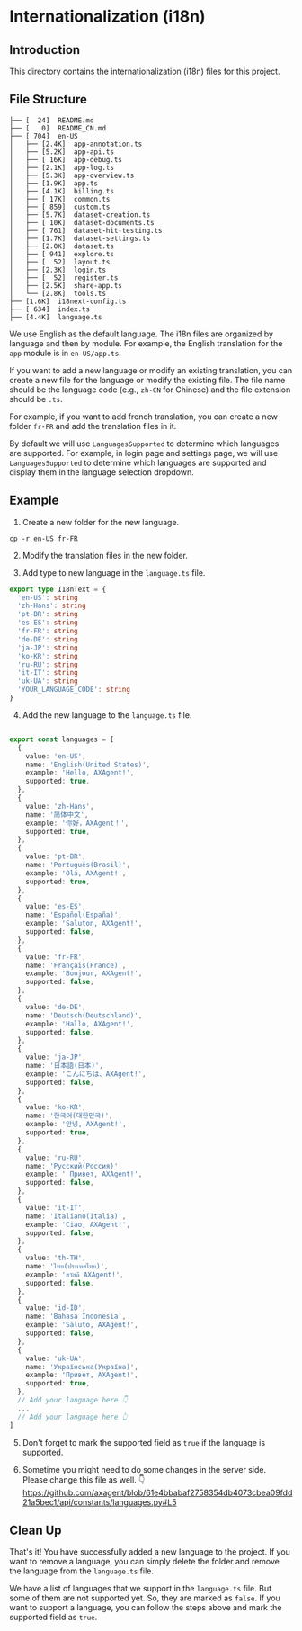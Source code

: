 # Internationalization (i18n)

## Introduction

This directory contains the internationalization (i18n) files for this project.

## File Structure

```
├── [  24]  README.md
├── [   0]  README_CN.md
├── [ 704]  en-US
│   ├── [2.4K]  app-annotation.ts
│   ├── [5.2K]  app-api.ts
│   ├── [ 16K]  app-debug.ts
│   ├── [2.1K]  app-log.ts
│   ├── [5.3K]  app-overview.ts
│   ├── [1.9K]  app.ts
│   ├── [4.1K]  billing.ts
│   ├── [ 17K]  common.ts
│   ├── [ 859]  custom.ts
│   ├── [5.7K]  dataset-creation.ts
│   ├── [ 10K]  dataset-documents.ts
│   ├── [ 761]  dataset-hit-testing.ts
│   ├── [1.7K]  dataset-settings.ts
│   ├── [2.0K]  dataset.ts
│   ├── [ 941]  explore.ts
│   ├── [  52]  layout.ts
│   ├── [2.3K]  login.ts
│   ├── [  52]  register.ts
│   ├── [2.5K]  share-app.ts
│   └── [2.8K]  tools.ts
├── [1.6K]  i18next-config.ts
├── [ 634]  index.ts
├── [4.4K]  language.ts
```

We use English as the default language. The i18n files are organized by language and then by module. For example, the English translation for the `app` module is in `en-US/app.ts`.

If you want to add a new language or modify an existing translation, you can create a new file for the language or modify the existing file. The file name should be the language code (e.g., `zh-CN` for Chinese) and the file extension should be `.ts`.

For example, if you want to add french translation, you can create a new folder `fr-FR` and add the translation files in it.

By default we will use `LanguagesSupported` to determine which languages are supported. For example, in login page and settings page, we will use `LanguagesSupported` to determine which languages are supported and display them in the language selection dropdown.

## Example

1. Create a new folder for the new language.

```
cp -r en-US fr-FR
```

2. Modify the translation files in the new folder.

3. Add type to new language in the `language.ts` file.

```typescript
export type I18nText = {
  'en-US': string
  'zh-Hans': string
  'pt-BR': string
  'es-ES': string
  'fr-FR': string
  'de-DE': string
  'ja-JP': string
  'ko-KR': string
  'ru-RU': string
  'it-IT': string
  'uk-UA': string
  'YOUR_LANGUAGE_CODE': string
}
```

4. Add the new language to the `language.ts` file.

```typescript

export const languages = [
  {
    value: 'en-US',
    name: 'English(United States)',
    example: 'Hello, AXAgent!',
    supported: true,
  },
  {
    value: 'zh-Hans',
    name: '简体中文',
    example: '你好，AXAgent！',
    supported: true,
  },
  {
    value: 'pt-BR',
    name: 'Português(Brasil)',
    example: 'Olá, AXAgent!',
    supported: true,
  },
  {
    value: 'es-ES',
    name: 'Español(España)',
    example: 'Saluton, AXAgent!',
    supported: false,
  },
  {
    value: 'fr-FR',
    name: 'Français(France)',
    example: 'Bonjour, AXAgent!',
    supported: false,
  },
  {
    value: 'de-DE',
    name: 'Deutsch(Deutschland)',
    example: 'Hallo, AXAgent!',
    supported: false,
  },
  {
    value: 'ja-JP',
    name: '日本語(日本)',
    example: 'こんにちは、AXAgent!',
    supported: false,
  },
  {
    value: 'ko-KR',
    name: '한국어(대한민국)',
    example: '안녕, AXAgent!',
    supported: true,
  },
  {
    value: 'ru-RU',
    name: 'Русский(Россия)',
    example: ' Привет, AXAgent!',
    supported: false,
  },
  {
    value: 'it-IT',
    name: 'Italiano(Italia)',
    example: 'Ciao, AXAgent!',
    supported: false,
  },
  {
    value: 'th-TH',
    name: 'ไทย(ประเทศไทย)',
    example: 'สวัสดี AXAgent!',
    supported: false,
  },
  {
    value: 'id-ID',
    name: 'Bahasa Indonesia',
    example: 'Saluto, AXAgent!',
    supported: false,
  },
  {
    value: 'uk-UA',
    name: 'Українська(Україна)',
    example: 'Привет, AXAgent!',
    supported: true,
  },
  // Add your language here 👇
  ...
  // Add your language here 👆
]
```

5. Don't forget to mark the supported field as `true` if the language is supported.

6. Sometime you might need to do some changes in the server side. Please change this file as well. 👇
https://github.com/axagent/blob/61e4bbabaf2758354db4073cbea09fdd21a5bec1/api/constants/languages.py#L5



## Clean Up

That's it! You have successfully added a new language to the project. If you want to remove a language, you can simply delete the folder and remove the language from the `language.ts` file.

We have a list of languages that we support in the `language.ts` file. But some of them are not supported yet. So, they are marked as `false`. If you want to support a language, you can follow the steps above and mark the supported field as `true`.
